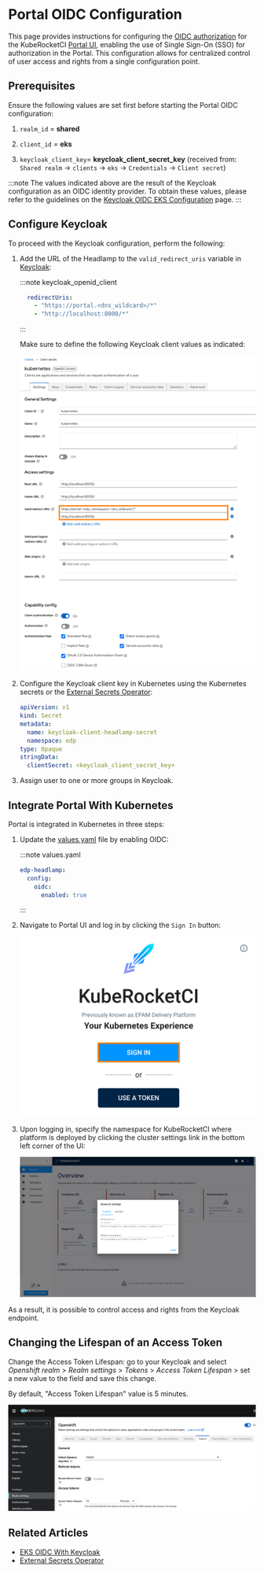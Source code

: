 # Portal OIDC Configuration

This page provides instructions for configuring the [OIDC authorization](https://openid.net/connect/) for the KubeRocketCI [Portal UI](../../user-guide/index.md), enabling the use of Single Sign-On (SSO) for authorization in the Portal. This configuration allows for centralized control of user access and rights from a single configuration point.

## Prerequisites

Ensure the following values are set first before starting the Portal OIDC configuration:

1. `realm_id`  = **shared**

2. `client_id` = **eks**

3. `keycloak_client_key`= **keycloak_client_secret_key** (received from: `Shared realm` -> `clients` -> `eks` -> `Credentials` -> `Client secret`)

:::note
  The values indicated above are the result of the Keycloak configuration as an OIDC identity provider.
  To obtain these values, please refer to the guidelines on the [Keycloak OIDC EKS Configuration](configure-keycloak-oidc-eks.md) page.
:::

## Configure Keycloak

To proceed with the Keycloak configuration, perform the following:

1. Add the URL of the Headlamp to the `valid_redirect_uris` variable in [Keycloak](https://github.com/epam/edp-cluster-add-ons/blob/main/add-ons/kuberocketci-rbac/templates/kubernetes/keycloak-client.yaml#L17):

    :::note keycloak_openid_client

      ```yaml
        redirectUris:
          - "https://portal.<dns_wildcard>/*"
          - "http://localhost:8000/*"
      ```

    :::

    Make sure to define the following Keycloak client values as indicated:

    ![Keycloak client configuration](../../assets/operator-guide/headlamp-oidc-keycloak-2.png "Keycloak client configuration")

2. Configure the Keycloak client key in Kubernetes using the Kubernetes secrets or the [External Secrets Operator](../secrets-management/external-secrets-operator-integration.md):

    ```yaml
    apiVersion: v1
    kind: Secret
    metadata:
      name: keycloak-client-headlamp-secret
      namespace: edp
    type: Opaque
    stringData:
      clientSecret: <keycloak_client_secret_key>
    ```

3. Assign user to one or more groups in Keycloak.

## Integrate Portal With Kubernetes

Portal is integrated in Kubernetes in three steps:

1. Update the [values.yaml](../install-kuberocketci.md) file by enabling OIDC:

    :::note values.yaml

      ```yaml
      edp-headlamp:
        config:
          oidc:
            enabled: true
      ```

    :::

2. Navigate to Portal UI and log in by clicking the `Sign In` button:

    ![Portal login page](../../assets/operator-guide/headlamp-oidc-headlamp-1.png "Portal login page")

3. Upon logging in, specify the namespace for KubeRocketCI where platform is deployed by clicking the cluster settings link in the bottom left corner of the UI:

    ![Portal namespace settings](../../assets/operator-guide/edp_portal_ui.png "Portal namespace settings")

As a result, it is possible to control access and rights from the Keycloak endpoint.

## Changing the Lifespan of an Access Token

Change the Access Token Lifespan: go to your Keycloak and select *Openshift realm* > *Realm settings* > *Tokens* >
*Access Token Lifespan* > set a new value to the field and save this change.

By default, "Access Token Lifespan" value is 5 minutes.

![Access Token Lifespan](../../assets/keycloak-access-token-lifespan.png "Access Token Lifespan")

## Related Articles

* [EKS OIDC With Keycloak](configure-keycloak-oidc-eks.md)
* [External Secrets Operator](../secrets-management/external-secrets-operator-integration.md)
